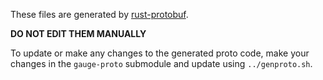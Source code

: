 These files are generated by [rust-protobuf](https://github.com/stepancheg/rust-protobuf).

**DO NOT EDIT THEM MANUALLY**

To update or make any changes to the generated proto code, make your changes in the `gauge-proto` submodule and update using `../genproto.sh`.
